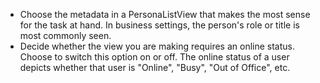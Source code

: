 - Choose the metadata in a PersonaListView that makes the most sense for the task at hand. In business settings, the person's role or title is most commonly seen.
- Decide whether the view you are making requires an online status. Choose to switch this option on or off. The online status of a user depicts whether that user is "Online", "Busy", "Out of Office", etc.
